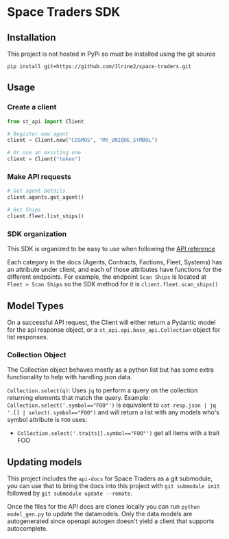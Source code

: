 # Space Traders SDK

## Installation
This project is not hosted in PyPi so must be installed using the git source
```
pip install git+https://github.com/Jlrine2/space-traders.git
```

## Usage
### Create a client

```python
from st_api import Client

# Register new agent
client = Client.new("COSMOS", "MY_UNIQUE_SYMBOL")

# Or use an existing one
client = Client("token")
```

### Make API requests
```python
# Get agent Details
client.agents.get_agent()

# Get Ships
client.fleet.list_ships()
```

### SDK organization

This SDK is organized to be easy to use when following the [API reference](https://spacetraders.stoplight.io/docs/spacetraders/)

Each category in the docs (Agents, Contracts, Factions, Fleet, Systems) has an attribute under client, and each of those
attributes have functions for the different endpoints. For example, the endpoint `Scan Ships` is located at `Fleet > Scan Ships`
so the SDK method for it is `client.fleet.scan_ships()`



## Model Types

On a successful API request, the Client will either return a Pydantic model for the api response object, or a
`st_api.api.base_api.Collection` object for list responses. 

### Collection Object
The Collection object behaves mostly as a python list but has some extra functionality to help with handling json data.

`Collection.select(q)`: Uses `jq` to perform a query on the collection returning elements that match the query.
Example: `Collection.select('.symbol=="FOO"')` is equivalent to `cat resp.json | jq '.[] | select(.symbol=="FOO")` and will
return a list with any models who's symbol attribute is `FOO`
uses:
-  `Collection.select('.traits[].symbol=="FOO"')` get all items with a trait FOO


## Updating models
This project includes the `api-docs` for Space Traders as a git submodule, you can use that to bring the docs into this 
project with `git submodule init` followed by `git submodule update --remote`.

Once the files for the API docs are clones locally you can run `python model_gen.py` to update the datamodels. Only the data
models are autogenerated since openapi autogen doesn't yield a client that supports autocomplete.